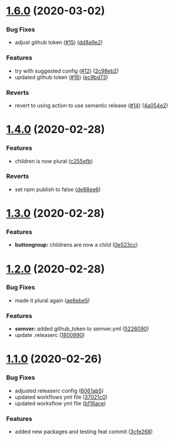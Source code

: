 # [1.6.0](https://github.com/jnguyenmt/mt-design-components/compare/v1.5.0...v1.6.0) (2020-03-02)


### Bug Fixes

* adjust github token ([#15](https://github.com/jnguyenmt/mt-design-components/issues/15)) ([dd8a9e2](https://github.com/jnguyenmt/mt-design-components/commit/dd8a9e2f35805c51335435ad303cc3e87b10d8eb))


### Features

* try with suggested config ([#12](https://github.com/jnguyenmt/mt-design-components/issues/12)) ([2c98eb2](https://github.com/jnguyenmt/mt-design-components/commit/2c98eb203a4d3722c65af2957082b937441dce6a))
* updated github token ([#16](https://github.com/jnguyenmt/mt-design-components/issues/16)) ([ec9bd73](https://github.com/jnguyenmt/mt-design-components/commit/ec9bd73217dd71d523466360134b16da862b2b3e))


### Reverts

* revert to using action to use semantic release ([#14](https://github.com/jnguyenmt/mt-design-components/issues/14)) ([4a054e2](https://github.com/jnguyenmt/mt-design-components/commit/4a054e281e3c2b9b2d79b535993dcc12a571b38e))

# [1.4.0](https://github.com/jnguyenmt/mt-design-components/compare/v1.3.0...v1.4.0) (2020-02-28)


### Features

* children is now plural ([c255efb](https://github.com/jnguyenmt/mt-design-components/commit/c255efb8e40d6e9e15d309fc6cdfa2816899c528))


### Reverts

* set npm publish to false ([de88ee6](https://github.com/jnguyenmt/mt-design-components/commit/de88ee69cbaea4e7d3e790ed23a9c5e7d25721cc))

# [1.3.0](https://github.com/jnguyenmt/mt-design-components/compare/v1.2.0...v1.3.0) (2020-02-28)


### Features

* **buttongroup:** childrens are now a child ([0e523cc](https://github.com/jnguyenmt/mt-design-components/commit/0e523ccdeaa5875bd48995d89e0667d7ccbaa36c))

# [1.2.0](https://github.com/jnguyenmt/mt-design-components/compare/v1.1.0...v1.2.0) (2020-02-28)


### Bug Fixes

* made it plural again ([ae8ebe5](https://github.com/jnguyenmt/mt-design-components/commit/ae8ebe51acc48a2cc0a8f14a233089a8803ba581))


### Features

* **semver:** added github_token to semver.yml ([5226090](https://github.com/jnguyenmt/mt-design-components/commit/5226090e5e25afa6c27afcbb1a618c668d201915))
* update .releaserc ([1800990](https://github.com/jnguyenmt/mt-design-components/commit/1800990b1c54487ca979afbdee7d7d6ac2a04d84))

# [1.1.0](https://github.com/jnguyenmt/mt-design-components/compare/v1.0.0...v1.1.0) (2020-02-26)


### Bug Fixes

* adjusted releaserc config ([6061ab5](https://github.com/jnguyenmt/mt-design-components/commit/6061ab5d4c2b03b1a3f020220da8a0689d01c573))
* updated workflows yml file ([37021c0](https://github.com/jnguyenmt/mt-design-components/commit/37021c0b7036334a032c7104911800c9c7b4edf9))
* updated worksflow yml file ([bf16ace](https://github.com/jnguyenmt/mt-design-components/commit/bf16ace61110d4021825f8267ad893fa9a7d09af))


### Features

* added new packages and testing feat commit ([3cfe268](https://github.com/jnguyenmt/mt-design-components/commit/3cfe2685c732aba477324b1071818538f0dc6731))

